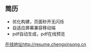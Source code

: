 ## 简历
- 优化构建，页面秒开无闪烁
- 自适应屏幕兼容移动端
- pdf自动生成，pdf在线预览

[在线地址http://resume.chengxinsong.cn](http://resume.chengxinsong.cn)
